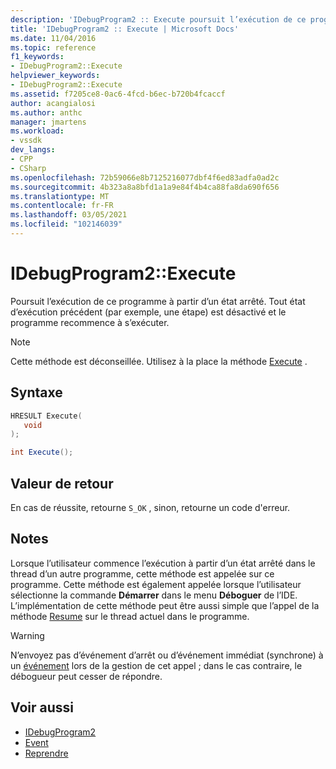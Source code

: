 ```yaml
---
description: 'IDebugProgram2 :: Execute poursuit l’exécution de ce programme à partir d’un état arrêté. Tout état d’exécution précédent (par exemple, une étape) est désactivé et le programme recommence à s’exécuter.'
title: 'IDebugProgram2 :: Execute | Microsoft Docs'
ms.date: 11/04/2016
ms.topic: reference
f1_keywords:
- IDebugProgram2::Execute
helpviewer_keywords:
- IDebugProgram2::Execute
ms.assetid: f7205ce8-0ac6-4fcd-b6ec-b720b4fcaccf
author: acangialosi
ms.author: anthc
manager: jmartens
ms.workload:
- vssdk
dev_langs:
- CPP
- CSharp
ms.openlocfilehash: 72b59066e8b7125216077dbf4f6ed83adfa0ad2c
ms.sourcegitcommit: 4b323a8a8bfd1a1a9e84f4b4ca88fa8da690f656
ms.translationtype: MT
ms.contentlocale: fr-FR
ms.lasthandoff: 03/05/2021
ms.locfileid: "102146039"
---
```

# <a name="idebugprogram2execute"></a>IDebugProgram2::Execute
Poursuit l’exécution de ce programme à partir d’un état arrêté. Tout état d’exécution précédent (par exemple, une étape) est désactivé et le programme recommence à s’exécuter.

> [!NOTE]
> Cette méthode est déconseillée. Utilisez à la place la méthode [Execute](../../../extensibility/debugger/reference/idebugprocess3-execute.md) .

## <a name="syntax"></a>Syntaxe

```cpp
HRESULT Execute(
   void
);
```

```csharp
int Execute();
```

## <a name="return-value"></a>Valeur de retour
 En cas de réussite, retourne `S_OK` , sinon, retourne un code d'erreur.

## <a name="remarks"></a>Notes
 Lorsque l’utilisateur commence l’exécution à partir d’un état arrêté dans le thread d’un autre programme, cette méthode est appelée sur ce programme. Cette méthode est également appelée lorsque l’utilisateur sélectionne la commande **Démarrer** dans le menu **Déboguer** de l’IDE. L’implémentation de cette méthode peut être aussi simple que l’appel de la méthode [Resume](../../../extensibility/debugger/reference/idebugthread2-resume.md) sur le thread actuel dans le programme.

> [!WARNING]
> N’envoyez pas d’événement d’arrêt ou d’événement immédiat (synchrone) à un [événement](../../../extensibility/debugger/reference/idebugeventcallback2-event.md) lors de la gestion de cet appel ; dans le cas contraire, le débogueur peut cesser de répondre.

## <a name="see-also"></a>Voir aussi
- [IDebugProgram2](../../../extensibility/debugger/reference/idebugprogram2.md)
- [Event](../../../extensibility/debugger/reference/idebugeventcallback2-event.md)
- [Reprendre](../../../extensibility/debugger/reference/idebugthread2-resume.md)
